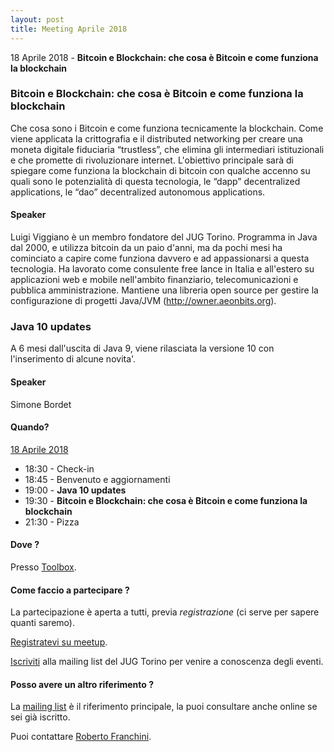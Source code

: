 ```yaml
---
layout: post
title: Meeting Aprile 2018
---
```


18 Aprile 2018 - **Bitcoin e Blockchain: che cosa è Bitcoin e come funziona la blockchain**

### Bitcoin e Blockchain: che cosa è Bitcoin e come funziona la blockchain

Che cosa sono i Bitcoin e come funziona tecnicamente la blockchain.
Come viene applicata la crittografia e il distributed networking per
creare una moneta digitale fiduciaria “trustless”, che elimina gli
intermediari istituzionali e che promette di rivoluzionare internet.
L'obiettivo principale sarà di spiegare come funziona la blockchain di
bitcoin con qualche accenno su quali sono le potenzialità di questa
tecnologia, le “dapp” decentralized applications, le “dao”
decentralized autonomous applications.

#### Speaker

Luigi Viggiano è un membro fondatore del JUG Torino. Programma in Java
dal 2000, e utilizza bitcoin da un paio d'anni, ma da pochi mesi ha
cominciato a capire come funziona davvero e ad appassionarsi a questa
tecnologia.
Ha lavorato come consulente free lance in Italia e all'estero su
applicazioni web e mobile nell'ambito finanziario, telecomunicazioni e
pubblica amministrazione. Mantiene una libreria open source per
gestire la configurazione di progetti Java/JVM
(http://owner.aeonbits.org).

### Java 10 updates

A 6 mesi dall'uscita di Java 9, viene rilasciata la versione 10 con l'inserimento di alcune novita'.

#### Speaker

Simone Bordet

#### Quando?

<u>18 Aprile 2018</u>

* 18:30 - Check-in
* 18:45 - Benvenuto e aggiornamenti
* 19:00 - **Java 10 updates**
* 19:30 - **Bitcoin e Blockchain: che cosa è Bitcoin e come funziona la blockchain**
* 21:30 - Pizza

#### Dove ?

Presso [Toolbox](/places/toolbox/).

#### Come faccio a partecipare ?

La partecipazione è aperta a tutti, previa *registrazione* (ci serve per sapere quanti saremo).

[Registratevi su meetup](https://www.meetup.com/JUGTorino/events/249564225/).

[Iscriviti](/subscribe/) alla mailing list del JUG Torino per venire a conoscenza degli eventi.

#### Posso avere un altro riferimento ?

La [mailing list](https://groups.yahoo.com/groups/it-torino-java-jug) è il riferimento principale,
la puoi consultare anche online se sei già iscritto.

Puoi contattare [Roberto Franchini](/people/robertofranchini/).

